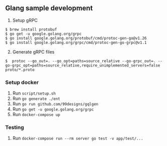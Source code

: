 ## Glang sample development
1. Setup gRPC
```shell
$ brew install protobuf
$ go get -u google.golang.org/grpc
$ go install google.golang.org/protobuf/cmd/protoc-gen-go@v1.26
$ go install google.golang.org/grpc/cmd/protoc-gen-go-grpc@v1.1
 ```

2. Generate gRPC files
```shell
$  protoc --go_out=. --go_opt=paths=source_relative --go-grpc_out=. --go-grpc_opt=paths=source_relative,require_unimplemented_servers=false proto/*.proto
```

### Setup docker
1. Run `script/setup.sh`
2. Run `go generate ./ent`
3. Run `go run github.com/99designs/gqlgen`
4. Run `go get -u google.golang.org/grpc`
5. Run `docker-compose up`


### Testing
1. Run `docker-compose run --rm server go test -v app/test/...`